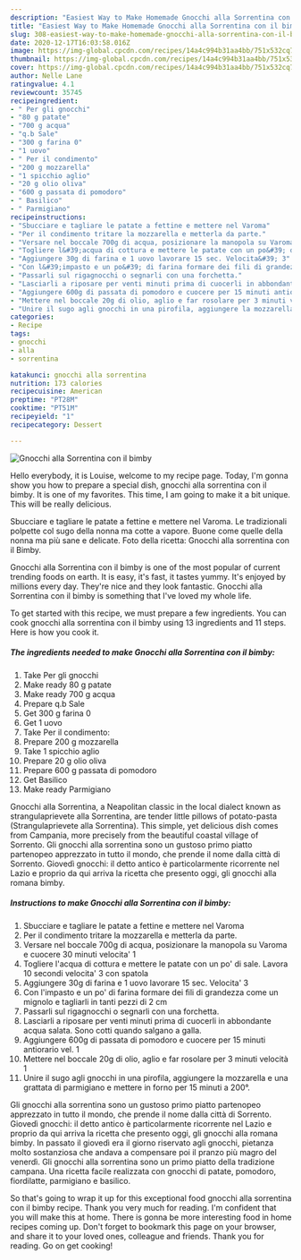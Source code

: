 ```yaml
---
description: "Easiest Way to Make Homemade Gnocchi alla Sorrentina con il bimby"
title: "Easiest Way to Make Homemade Gnocchi alla Sorrentina con il bimby"
slug: 308-easiest-way-to-make-homemade-gnocchi-alla-sorrentina-con-il-bimby
date: 2020-12-17T16:03:58.016Z
image: https://img-global.cpcdn.com/recipes/14a4c994b31aa4bb/751x532cq70/gnocchi-alla-sorrentina-con-il-bimby-recipe-main-photo.jpg
thumbnail: https://img-global.cpcdn.com/recipes/14a4c994b31aa4bb/751x532cq70/gnocchi-alla-sorrentina-con-il-bimby-recipe-main-photo.jpg
cover: https://img-global.cpcdn.com/recipes/14a4c994b31aa4bb/751x532cq70/gnocchi-alla-sorrentina-con-il-bimby-recipe-main-photo.jpg
author: Nelle Lane
ratingvalue: 4.1
reviewcount: 35745
recipeingredient:
- " Per gli gnocchi"
- "80 g patate"
- "700 g acqua"
- "q.b Sale"
- "300 g farina 0"
- "1 uovo"
- " Per il condimento"
- "200 g mozzarella"
- "1 spicchio aglio"
- "20 g olio oliva"
- "600 g passata di pomodoro"
- " Basilico"
- " Parmigiano"
recipeinstructions:
- "Sbucciare e tagliare le patate a fettine e mettere nel Varoma"
- "Per il condimento tritare la mozzarella e metterla da parte."
- "Versare nel boccale 700g di acqua, posizionare la manopola su Varoma e cuocere 30 minuti velocita&#39; 1"
- "Togliere l&#39;acqua di cottura e mettere le patate con un po&#39; di sale. Lavora 10 secondi velocita&#39; 3 con spatola"
- "Aggiungere 30g di farina e 1 uovo lavorare 15 sec. Velocita&#39; 3"
- "Con l&#39;impasto e un po&#39; di farina formare dei fili di grandezza come un mignolo e tagliarli in tanti pezzi di 2 cm"
- "Passarli sul rigagnocchi o segnarli con una forchetta."
- "Lasciarli a riposare per venti minuti prima di cuocerli in abbondante acqua salata. Sono cotti quando salgano a galla."
- "Aggiungere 600g di passata di pomodoro e cuocere per 15 minuti antiorario vel. 1"
- "Mettere nel boccale 20g di olio, aglio e far rosolare per 3 minuti velocità 1"
- "Unire il sugo agli gnocchi in una pirofila, aggiungere la mozzarella e una grattata di parmigiano e mettere in forno per 15 minuti a 200°."
categories:
- Recipe
tags:
- gnocchi
- alla
- sorrentina

katakunci: gnocchi alla sorrentina 
nutrition: 173 calories
recipecuisine: American
preptime: "PT28M"
cooktime: "PT51M"
recipeyield: "1"
recipecategory: Dessert

---
```



![Gnocchi alla Sorrentina con il bimby](https://img-global.cpcdn.com/recipes/14a4c994b31aa4bb/751x532cq70/gnocchi-alla-sorrentina-con-il-bimby-recipe-main-photo.jpg)

Hello everybody, it is Louise, welcome to my recipe page. Today, I'm gonna show you how to prepare a special dish, gnocchi alla sorrentina con il bimby. It is one of my favorites. This time, I am going to make it a bit unique. This will be really delicious.

Sbucciare e tagliare le patate a fettine e mettere nel Varoma. Le tradizionali polpette col sugo della nonna ma cotte a vapore. Buone come quelle della nonna ma più sane e delicate. Foto della ricetta: Gnocchi alla sorrentina con il Bimby.

Gnocchi alla Sorrentina con il bimby is one of the most popular of current trending foods on earth. It is easy, it's fast, it tastes yummy. It's enjoyed by millions every day. They're nice and they look fantastic. Gnocchi alla Sorrentina con il bimby is something that I've loved my whole life.


To get started with this recipe, we must prepare a few ingredients. You can cook gnocchi alla sorrentina con il bimby using 13 ingredients and 11 steps. Here is how you cook it.

<!--inarticleads1-->

##### The ingredients needed to make Gnocchi alla Sorrentina con il bimby:

1. Take  Per gli gnocchi
1. Make ready 80 g patate
1. Make ready 700 g acqua
1. Prepare q.b Sale
1. Get 300 g farina 0
1. Get 1 uovo
1. Take  Per il condimento:
1. Prepare 200 g mozzarella
1. Take 1 spicchio aglio
1. Prepare 20 g olio oliva
1. Prepare 600 g passata di pomodoro
1. Get  Basilico
1. Make ready  Parmigiano


Gnocchi alla Sorrentina, a Neapolitan classic in the local dialect known as strangulaprievete alla Sorrentina, are tender little pillows of potato-pasta (Strangulaprievete alla Sorrentina). This simple, yet delicious dish comes from Campania, more precisely from the beautiful coastal village of Sorrento. Gli gnocchi alla sorrentina sono un gustoso primo piatto partenopeo apprezzato in tutto il mondo, che prende il nome dalla città di Sorrento. Giovedì gnocchi: il detto antico è particolarmente ricorrente nel Lazio e proprio da qui arriva la ricetta che presento oggi, gli gnocchi alla romana bimby. 

<!--inarticleads2-->

##### Instructions to make Gnocchi alla Sorrentina con il bimby:

1. Sbucciare e tagliare le patate a fettine e mettere nel Varoma
1. Per il condimento tritare la mozzarella e metterla da parte.
1. Versare nel boccale 700g di acqua, posizionare la manopola su Varoma e cuocere 30 minuti velocita&#39; 1
1. Togliere l&#39;acqua di cottura e mettere le patate con un po&#39; di sale. Lavora 10 secondi velocita&#39; 3 con spatola
1. Aggiungere 30g di farina e 1 uovo lavorare 15 sec. Velocita&#39; 3
1. Con l&#39;impasto e un po&#39; di farina formare dei fili di grandezza come un mignolo e tagliarli in tanti pezzi di 2 cm
1. Passarli sul rigagnocchi o segnarli con una forchetta.
1. Lasciarli a riposare per venti minuti prima di cuocerli in abbondante acqua salata. Sono cotti quando salgano a galla.
1. Aggiungere 600g di passata di pomodoro e cuocere per 15 minuti antiorario vel. 1
1. Mettere nel boccale 20g di olio, aglio e far rosolare per 3 minuti velocità 1
1. Unire il sugo agli gnocchi in una pirofila, aggiungere la mozzarella e una grattata di parmigiano e mettere in forno per 15 minuti a 200°.


Gli gnocchi alla sorrentina sono un gustoso primo piatto partenopeo apprezzato in tutto il mondo, che prende il nome dalla città di Sorrento. Giovedì gnocchi: il detto antico è particolarmente ricorrente nel Lazio e proprio da qui arriva la ricetta che presento oggi, gli gnocchi alla romana bimby. In passato il giovedì era il giorno riservato agli gnocchi, pietanza molto sostanziosa che andava a compensare poi il pranzo più magro del venerdì. Gli gnocchi alla sorrentina sono un primo piatto della tradizione campana. Una ricetta facile realizzata con gnocchi di patate, pomodoro, fiordilatte, parmigiano e basilico. 

So that's going to wrap it up for this exceptional food gnocchi alla sorrentina con il bimby recipe. Thank you very much for reading. I'm confident that you will make this at home. There is gonna be more interesting food in home recipes coming up. Don't forget to bookmark this page on your browser, and share it to your loved ones, colleague and friends. Thank you for reading. Go on get cooking!

